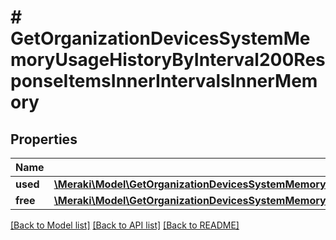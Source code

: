 # # GetOrganizationDevicesSystemMemoryUsageHistoryByInterval200ResponseItemsInnerIntervalsInnerMemory

## Properties

Name | Type | Description | Notes
------------ | ------------- | ------------- | -------------
**used** | [**\Meraki\Model\GetOrganizationDevicesSystemMemoryUsageHistoryByInterval200ResponseItemsInnerIntervalsInnerMemoryUsed**](GetOrganizationDevicesSystemMemoryUsageHistoryByInterval200ResponseItemsInnerIntervalsInnerMemoryUsed.md) |  | [optional]
**free** | [**\Meraki\Model\GetOrganizationDevicesSystemMemoryUsageHistoryByInterval200ResponseItemsInnerIntervalsInnerMemoryFree**](GetOrganizationDevicesSystemMemoryUsageHistoryByInterval200ResponseItemsInnerIntervalsInnerMemoryFree.md) |  | [optional]

[[Back to Model list]](../../README.md#models) [[Back to API list]](../../README.md#endpoints) [[Back to README]](../../README.md)
